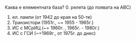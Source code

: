Каква е елементната база?
0. релета (до появата на ABC)
1. ел. лампи (от 1942 до края на 50-те)
2. Транзистори (1951г., ~= 1955 - 1965г.)
3. ИС с МСрИЦ (~= 1960г. , 1965г. - 1980г.)
4. ИС с ГСИ (~=1969г., от 1975г. до днес)